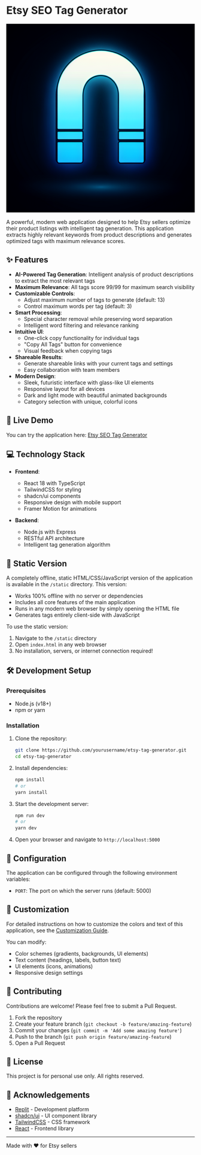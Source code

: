 # Etsy SEO Tag Generator

![Hero Image](./generated-icon.png)

A powerful, modern web application designed to help Etsy sellers optimize their product listings with intelligent tag generation. This application extracts highly relevant keywords from product descriptions and generates optimized tags with maximum relevance scores.

## ✨ Features

- **AI-Powered Tag Generation**: Intelligent analysis of product descriptions to extract the most relevant tags
- **Maximum Relevance**: All tags score 99/99 for maximum search visibility
- **Customizable Controls**:
  - Adjust maximum number of tags to generate (default: 13)
  - Control maximum words per tag (default: 3)
- **Smart Processing**:
  - Special character removal while preserving word separation
  - Intelligent word filtering and relevance ranking
- **Intuitive UI**:
  - One-click copy functionality for individual tags
  - "Copy All Tags" button for convenience
  - Visual feedback when copying tags
- **Shareable Results**:
  - Generate shareable links with your current tags and settings
  - Easy collaboration with team members
- **Modern Design**:
  - Sleek, futuristic interface with glass-like UI elements
  - Responsive layout for all devices
  - Dark and light mode with beautiful animated backgrounds
  - Category selection with unique, colorful icons

## 🚀 Live Demo

You can try the application here: [Etsy SEO Tag Generator](https://etsy-tag-generator.replit.app)

## 💻 Technology Stack

- **Frontend**:
  - React 18 with TypeScript
  - TailwindCSS for styling
  - shadcn/ui components
  - Responsive design with mobile support
  - Framer Motion for animations

- **Backend**:
  - Node.js with Express
  - RESTful API architecture
  - Intelligent tag generation algorithm

## 📁 Static Version

A completely offline, static HTML/CSS/JavaScript version of the application is available in the `/static` directory. This version:

- Works 100% offline with no server or dependencies
- Includes all core features of the main application
- Runs in any modern web browser by simply opening the HTML file
- Generates tags entirely client-side with JavaScript

To use the static version:
1. Navigate to the `/static` directory
2. Open `index.html` in any web browser
3. No installation, servers, or internet connection required!

## 🛠️ Development Setup

### Prerequisites

- Node.js (v18+)
- npm or yarn

### Installation

1. Clone the repository:
   ```bash
   git clone https://github.com/yourusername/etsy-tag-generator.git
   cd etsy-tag-generator
   ```

2. Install dependencies:
   ```bash
   npm install
   # or
   yarn install
   ```

3. Start the development server:
   ```bash
   npm run dev
   # or
   yarn dev
   ```

4. Open your browser and navigate to `http://localhost:5000`

## 🔧 Configuration

The application can be configured through the following environment variables:

- `PORT`: The port on which the server runs (default: 5000)

## 🎨 Customization

For detailed instructions on how to customize the colors and text of this application, see the [Customization Guide](./CUSTOMIZATION_GUIDE.md).

You can modify:
- Color schemes (gradients, backgrounds, UI elements)
- Text content (headings, labels, button text)
- UI elements (icons, animations)
- Responsive design settings

## 🤝 Contributing

Contributions are welcome! Please feel free to submit a Pull Request.

1. Fork the repository
2. Create your feature branch (`git checkout -b feature/amazing-feature`)
3. Commit your changes (`git commit -m 'Add some amazing feature'`)
4. Push to the branch (`git push origin feature/amazing-feature`)
5. Open a Pull Request

## 📝 License

This project is for personal use only. All rights reserved.

## 🙏 Acknowledgements

- [Replit](https://replit.com) - Development platform
- [shadcn/ui](https://ui.shadcn.com/) - UI component library
- [TailwindCSS](https://tailwindcss.com/) - CSS framework
- [React](https://reactjs.org/) - Frontend library

---

Made with ❤️ for Etsy sellers
